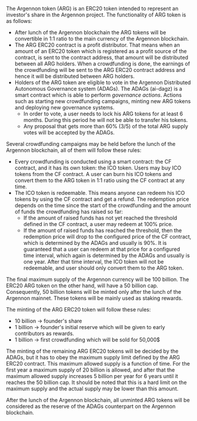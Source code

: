 The Argennon token (ARG) is an ERC20 token intended to represent an investor's share in the Argennon project. The
functionality of ARG token is as follows:

- After lunch of the Argennon blockchain the ARG tokens will be convertible in 1:1 ratio to the main currency of the
  Argennon blockchain.
- The ARG ERC20 contract is a profit distributor. That means when an amount of an ERC20 token which is registered as a
  profit source of the contract, is sent to the contract address, that amount will be distributed between all ARG
  holders. When a crowdfunding is done, the earnings of the crowdfunding will be sent to the ARG ERC20 contract address
  and hence it will be distributed between ARG holders.
- Holders of the ARG token are eligible to vote in the Argennon Distributed Autonomous Governance system (ADAGs). The
  ADAGs (ai-dagz) is a smart contract which is able to perform *governance actions*. Actions such as starting new
  crowdfunding campaigns, minting new ARG tokens and deploying new governance systems.
    - In order to vote, a user needs to lock his ARG tokens for at least 6 months. During this period he will not be
      able to transfer his tokens.
    - Any proposal that gets more than 60% (3/5) of the total ARG supply votes will be accepted by the ADAGs.

Several crowdfunding campaigns may be held before the lunch of the Argennon blockchain, all of them will follow these
rules:

- Every crowdfunding is conducted using a smart contract: the CF contract, and it has its own token: the ICO token.
  Users may buy ICO tokens from the CF contract. A user can burn his ICO tokens and convert them to the ARG token in 1:1
  ratio using the CF contract at any time.
- The ICO token is redeemable. This means anyone can redeem his ICO tokens by using the CF contract and get a refund.
  The redemption price depends on the time since the start of the crowdfunding and the amount of funds the crowdfunding
  has raised so far:
    - If the amount of raised funds has not yet reached the threshold defined in the CF contract, a user may redeem at
      100% price.
    - If the amount of raised funds has reached the threshold, then the redemption price will drop to the configured
      price of the CF contract, which is determined by the ADAGs and usually is 90%. It is guaranteed that a user can
      redeem at that price for a configured time interval, which again is determined by the ADAGs and usually is one
      year. After that time interval, the ICO token will not be redeemable, and user should only convert them to the ARG
      token.

The final maximum supply of the Argennon currency will be 100 billion. The ERC20 ARG token on the other hand, will have
a 50 billion cap. Consequently, 50 billion tokens will be minted only after the lunch of the Argennon mainnet. These
tokens will be mainly used as staking rewards.

The minting of the ARG ERC20 token will follow these rules:

- 10 billion -> founder's share
- 1 billion -> founder's initial reserve which will be given to early contributors as rewards.
- 1 billion -> first crowdfunding which will be sold for 50,000$

The minting of the remaining ARG ERC20 tokens will be decided by the ADAGs, but it has to obey the maximum supply limit
defined by the ARG ERC20 contract. This maximum allowed supply is a function of time. For the first year a maximum
supply of 20 billion is allowed, and after that the maximum allowed supply increases 5 billion per year for 6 years
until it reaches the 50 billion cap. It should be noted that this is a hard limit on the maximum supply and the actual
supply may be lower than this amount.

After the lunch of the Argennon blockchain, all unminted ARG tokens will be considered as the reserve of the ADAGs
counterpart on the Argennon blockchain.